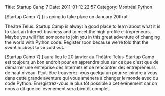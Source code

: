 Title: Startup Camp 7
Date: 2011-01-12 22:57
Category: Montréal Python

<!--:en-->[Startup Camp 7][] is going to take place on January 20th at
Théâtre Telus. Startup Camp is always a good place to learn about what
it is to start an Internet business and to meet the high profile
entrepreneurs. Maybe you will find someone to join you in this great
adventure of changing the world with Python code. Register soon because
we're told that the event is about to be sold out.<!--:--><!--:fr-->

<div>
[Startup Camp 7][] aura lieu le 20 janvier au Théâtre Telus. Startup
Camp est toujours un bon endroit pour en apprendre plus sur ce que c'est
que de démarrer une entreprise des Internets et de rencontrer des
entrepreneurs de haut niveau. Peut-être trouverez-vous quelqu'un pour se
joindre à vous dans cette grande aventure qui vous amènera à changer le
monde avec du code Python. Enregistrez-vous le plus tôt possible à cet
événement car on nous a dit que cet événement sera bientôt complet.

</div>
<!--:-->

</p>

  [Startup Camp 7]: http://scmtl7.wikidot.com/
